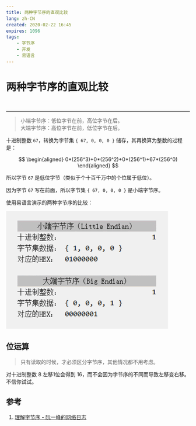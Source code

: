 ```yaml
---
title: 两种字节序的直观比较
lang: zh-CN
created: 2020-02-22 16:45
expires: 1096
tags:
    - 字节序
    - 开发
    - 易语言
---
```


# 两种字节序的直观比较

<RevisionInfo />

<hr style="margin-top: 48px"/>

> 小端字节序：低位字节在前，高位字节在后。  
> 大端字节序：高位字节在前，低位字节在后。

十进制整数 `67`，转换为字节集 `{ 67, 0, 0, 0 }` 储存，其再换算为整数的过程是：

$$
\begin{aligned}
0*(256^3)+0*(256^2)+0*(256^1)+67*(256^0)
\end{aligned}
$$

所以字节 `67` 是低位字节（类似于个十百千万中的个位属于低位）。

因为字节 `67` 写在前面，所以字节集 `{ 67, 0, 0, 0 }` 是小端字节序。

使用易语言演示的两种字节序的比较：

![](/image/bytes-order.gif)

## 位运算

> 只有读取的时候，才必须区分字节序，其他情况都不用考虑。

对十进制整数 8 左移1位会得到 16，而不会因为字节序的不同而导致左移变右移。不信你试试。

## 参考

1. [理解字节序 - 阮一峰的网络日志](http://www.ruanyifeng.com/blog/2016/11/byte-order.html)
